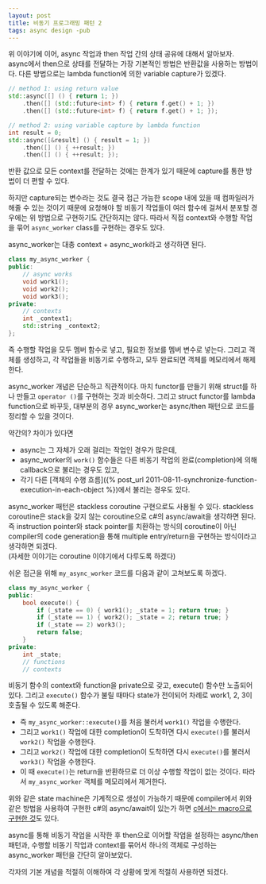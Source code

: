 ```yaml
---
layout: post
title: 비동기 프로그래밍 패턴 2
tags: async design -pub
---
```


위 이야기에 이어, async 작업과 then 작업 간의 상태 공유에 대해서 알아보자.  
async에서 then으로 상태를 전달하는 가장 기본적인 방법은 반환값을 사용하는 방법이다. 다른 방법으로는 lambda function에 의한 variable capture가 있겠다.

```cpp
// method 1: using return value
std::async([] () { return 1; })
    .then([] (std::future<int> f) { return f.get() + 1; })
    .then([] (std::future<int> f) { return f.get() + 1; });

// method 2: using variable capture by lambda function
int result = 0;
std::async([&result] () { result = 1; })
    .then([] () { ++result; })
    .then([] () { ++result; });
```

반환 값으로 모든 context를 전달하는 것에는 한계가 있기 때문에 capture를 통한 방법이 더 편할 수 있다.

하지만 capture되는 변수라는 것도 결국 접근 가능한 scope 내에 있을 때 컴파일러가 해줄 수 있는 것이기 때문에 요청해야 할 비동기 작업들이 여러 함수에 걸쳐서 분포할 경우에는 위 방법으로 구현하기도 간단하지는 않다. 따라서 직접 context와 수행할 작업을 묶어 `async_worker` class를 구현하는 경우도 있다.

async_worker는 대충 context + async_work라고 생각하면 된다.

```cpp
class my_async_worker {
public:
    // async works
    void work1();
    void work2();
    void work3();
private:
    // contexts
    int _context1;
    std::string _context2;
};
```

즉 수행할 작업을 모두 멤버 함수로 넣고, 필요한 정보를 멤버 변수로 넣는다. 그리고 객체를 생성하고, 각 작업들을 비동기로 수행하고, 모두 완료되면 객체를 메모리에서 해제한다.

async_worker 개념은 단순하고 직관적이다. 마치 functor를 만들기 위해 struct를 하나 만들고 `operator ()`를 구현하는 것과 비슷하다. 그리고 struct functor를 lambda function으로 바꾸듯, 대부분의 경우 async_worker는 async/then 패턴으로 코드를 정리할 수 있을 것이다.

약간의? 차이가 있다면

* async는 그 자체가 오래 걸리는 작업인 경우가 많은데,
* async_worker의 `work()` 함수들은 다른 비동기 작업의 완료(completion)에 의해 callback으로 불리는 경우도 있고,
* 각기 다른 [객체의 수행 흐름]({% post_url 2011-08-11-synchronize-function-execution-in-each-object %})에서 불리는 경우도 있다.

async_worker 패턴은 stackless coroutine 구현으로도 사용될 수 있다. stackless coroutine은 stack을 갖지 않는 coroutine으로 c#의 async/await을 생각하면 된다. 즉 instruction pointer와 stack pointer를 치환하는 방식의 coroutine이 아닌 compiler의 code generation을 통해 multiple entry/return을 구현하는 방식이라고 생각하면 되겠다.  
(자세한 이야기는 coroutine 이야기에서 다루도록 하겠다)

쉬운 접근을 위해 `my_async_worker` 코드를 다음과 같이 고쳐보도록 하겠다.

```cpp
class my_async_worker {
public:
    bool execute() {
        if (_state == 0) { work1(); _state = 1; return true; }
        if (_state == 1) { work2(); _state = 2; return true; }
        if (_state == 2) work3();
        return false;
    }
private:
    int _state;
    // functions
    // contexts
```

비동기 함수의 context와 function을 private으로 갖고, execute() 함수만 노출되어 있다. 그리고 `execute()` 함수가 불릴 때마다 state가 전이되어 차례로 work1, 2, 3이 호출될 수 있도록 해준다.

* 즉 `my_async_worker::execute()`를 처음 불러서 `work1()` 작업을 수행한다.
* 그리고 `work1()` 작업에 대한 completion이 도착하면 다시 `execute()`를 불러서 `work2()` 작업을 수행한다.
* 그리고 `work2()` 작업에 대한 completion이 도착하면 다시 `execute()`를 불러서 `work3()` 작업을 수행한다.
* 이 때 `execute()`는 return을 반환하므로 더 이상 수행할 작업이 없는 것이다. 따라서 `my_async_worker` 객체를 메모리에서 제거한다.

위와 같은 state machine은 기계적으로 생성이 가능하기 때문에 compiler에서 위와 같은 방법을 사용하여 구현한 c#의 async/await이 있는가 하면 [c에서는 macro으로 구현한 것](https://www.chiark.greenend.org.uk/~sgtatham/coroutines.html)도 있다.

async를 통해 비동기 작업을 시작한 후 then으로 이어할 작업을 설정하는 async/then 패턴과, 수행할 비동기 작업과 context를 묶어서 하나의 객체로 구성하는 async_worker 패턴을 간단히 알아보았다.

각자의 기본 개념을 적절히 이해하여 각 상황에 맞게 적절히 사용하면 되겠다.